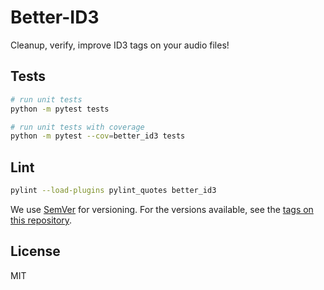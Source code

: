 # Better-ID3

Cleanup, verify, improve ID3 tags on your audio files!

## Tests

```bash
# run unit tests
python -m pytest tests

# run unit tests with coverage
python -m pytest --cov=better_id3 tests
```

## Lint

```bash
pylint --load-plugins pylint_quotes better_id3
```

We use [SemVer](http://semver.org/) for versioning. 
For the versions available, see the [tags on this repository](https://gitlab.illuin.tech/data-science/ner-module/-/tags). 

## License

MIT
